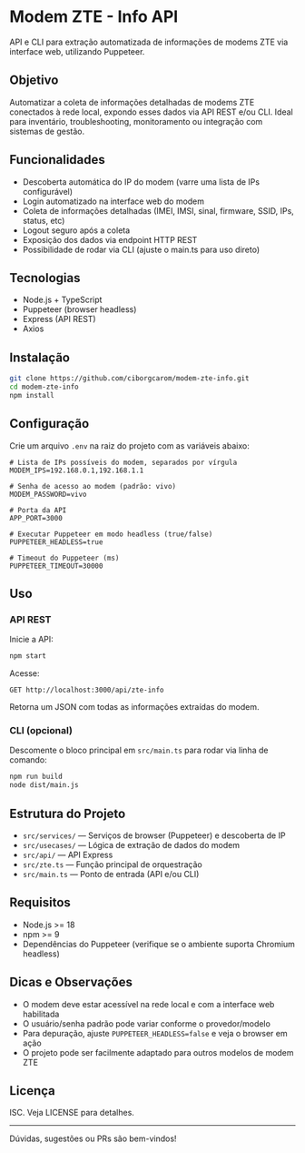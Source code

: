 # Modem ZTE - Info API

API e CLI para extração automatizada de informações de modems ZTE via interface web, utilizando Puppeteer.

## Objetivo

Automatizar a coleta de informações detalhadas de modems ZTE conectados à rede local, expondo esses dados via API REST e/ou CLI. Ideal para inventário, troubleshooting, monitoramento ou integração com sistemas de gestão.

## Funcionalidades
- Descoberta automática do IP do modem (varre uma lista de IPs configurável)
- Login automatizado na interface web do modem
- Coleta de informações detalhadas (IMEI, IMSI, sinal, firmware, SSID, IPs, status, etc)
- Logout seguro após a coleta
- Exposição dos dados via endpoint HTTP REST
- Possibilidade de rodar via CLI (ajuste o main.ts para uso direto)

## Tecnologias
- Node.js + TypeScript
- Puppeteer (browser headless)
- Express (API REST)
- Axios

## Instalação

```bash
git clone https://github.com/ciborgcarom/modem-zte-info.git
cd modem-zte-info
npm install
```

## Configuração

Crie um arquivo `.env` na raiz do projeto com as variáveis abaixo:

```env
# Lista de IPs possíveis do modem, separados por vírgula
MODEM_IPS=192.168.0.1,192.168.1.1

# Senha de acesso ao modem (padrão: vivo)
MODEM_PASSWORD=vivo

# Porta da API
APP_PORT=3000

# Executar Puppeteer em modo headless (true/false)
PUPPETEER_HEADLESS=true

# Timeout do Puppeteer (ms)
PUPPETEER_TIMEOUT=30000
```

## Uso

### API REST

Inicie a API:

```bash
npm start
```

Acesse:

```
GET http://localhost:3000/api/zte-info
```

Retorna um JSON com todas as informações extraídas do modem.

### CLI (opcional)

Descomente o bloco principal em `src/main.ts` para rodar via linha de comando:

```bash
npm run build
node dist/main.js
```

## Estrutura do Projeto

- `src/services/` — Serviços de browser (Puppeteer) e descoberta de IP
- `src/usecases/` — Lógica de extração de dados do modem
- `src/api/` — API Express
- `src/zte.ts` — Função principal de orquestração
- `src/main.ts` — Ponto de entrada (API e/ou CLI)

## Requisitos
- Node.js >= 18
- npm >= 9
- Dependências do Puppeteer (verifique se o ambiente suporta Chromium headless)

## Dicas e Observações
- O modem deve estar acessível na rede local e com a interface web habilitada
- O usuário/senha padrão pode variar conforme o provedor/modelo
- Para depuração, ajuste `PUPPETEER_HEADLESS=false` e veja o browser em ação
- O projeto pode ser facilmente adaptado para outros modelos de modem ZTE

## Licença

ISC. Veja LICENSE para detalhes.

---

Dúvidas, sugestões ou PRs são bem-vindos! 
